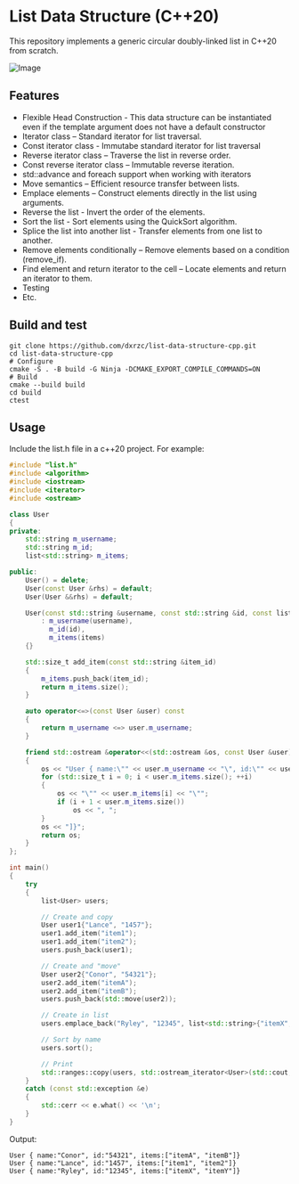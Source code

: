 # List Data Structure (C++20)

This repository implements a generic circular doubly-linked list in C++20 from scratch.

![Image](https://github.com/user-attachments/assets/3ed9d27e-dde9-4359-acdd-2de750db8fd1)

## Features
- Flexible Head Construction - This data structure can be instantiated even if the template argument does not have a default constructor
- Iterator class  – Standard iterator for list traversal.
- Const iterator class - Immutabe standard iterator for list traversal
- Reverse iterator class – Traverse the list in reverse order.
- Const reverse iterator class – Immutable reverse iteration.
- std::advance and foreach support when working with iterators
- Move semantics – Efficient resource transfer between lists.
- Emplace elements – Construct elements directly in the list using arguments.
- Reverse the list - Invert the order of the elements.
- Sort the list - Sort elements using the QuickSort algorithm.
- Splice the list into another list - Transfer elements from one list to another.
- Remove elements conditionally – Remove elements based on a condition (remove_if).
- Find element and return iterator to the cell – Locate elements and return an iterator to them.
- Testing
- Etc.

## Build and test
```
git clone https://github.com/dxrzc/list-data-structure-cpp.git
cd list-data-structure-cpp
# Configure
cmake -S . -B build -G Ninja -DCMAKE_EXPORT_COMPILE_COMMANDS=ON
# Build
cmake --build build
cd build
ctest
```

## Usage
Include the list.h file in a c++20 project. For example:

```cpp
#include "list.h"
#include <algorithm>
#include <iostream>
#include <iterator>
#include <ostream>

class User
{
private:
    std::string m_username;
    std::string m_id;
    list<std::string> m_items;

public:
    User() = delete;
    User(const User &rhs) = default;
    User(User &&rhs) = default;

    User(const std::string &username, const std::string &id, const list<std::string> &items = {})
        : m_username(username),
          m_id(id),
          m_items(items)
    {}

    std::size_t add_item(const std::string &item_id)
    {
        m_items.push_back(item_id);
        return m_items.size();
    }

    auto operator<=>(const User &user) const
    {
        return m_username <=> user.m_username;
    }

    friend std::ostream &operator<<(std::ostream &os, const User &user)
    {
        os << "User { name:\"" << user.m_username << "\", id:\"" << user.m_id << "\", items:[";
        for (std::size_t i = 0; i < user.m_items.size(); ++i)
        {
            os << "\"" << user.m_items[i] << "\"";
            if (i + 1 < user.m_items.size())
                os << ", ";
        }
        os << "]}";
        return os;
    }
};

int main()
{
    try
    {
        list<User> users;

        // Create and copy
        User user1{"Lance", "1457"};
        user1.add_item("item1");
        user1.add_item("item2");
        users.push_back(user1);

        // Create and "move"
        User user2{"Conor", "54321"};
        user2.add_item("itemA");
        user2.add_item("itemB");
        users.push_back(std::move(user2));

        // Create in list
        users.emplace_back("Ryley", "12345", list<std::string>{"itemX", "itemY"});

        // Sort by name
        users.sort();

        // Print
        std::ranges::copy(users, std::ostream_iterator<User>(std::cout, "\n"));
    }
    catch (const std::exception &e)
    {
        std::cerr << e.what() << '\n';
    }
}
```

Output: 
```
User { name:"Conor", id:"54321", items:["itemA", "itemB"]}
User { name:"Lance", id:"1457", items:["item1", "item2"]}
User { name:"Ryley", id:"12345", items:["itemX", "itemY"]}
```


